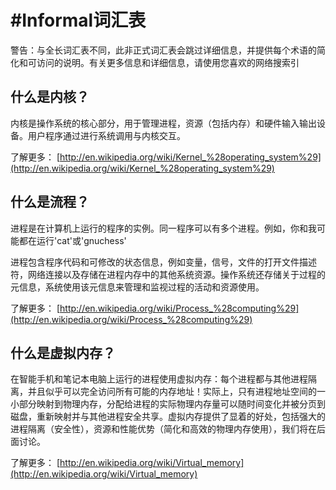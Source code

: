 # #Informal词汇表

警告：与全长词汇表不同，此非正式词汇表会跳过详细信息，并提供每个术语的简化和可访问的说明。有关更多信息和详细信息，请使用您喜欢的网络搜索引

## 什么是内核？

内核是操作系统的核心部分，用于管理进程，资源（包括内存）和硬件输入输出设备。用户程序通过进行系统调用与内核交互。

了解更多： [http://en.wikipedia.org/wiki/Kernel_%28operating_system%29](http://en.wikipedia.org/wiki/Kernel_%28operating_system%29)

## 什么是流程？

进程是在计算机上运行的程序的实例。同一程序可以有多个进程。例如，你和我可能都在运行'cat'或'gnuchess'

进程包含程序代码和可修改的状态信息，例如变量，信号，文件的打开文件描述符，网络连接以及存储在进程内存中的其他系统资源。操作系统还存储关于过程的元信息，系统使用该元信息来管理和监视过程的活动和资源使用。

了解更多： [http://en.wikipedia.org/wiki/Process_%28computing%29](http://en.wikipedia.org/wiki/Process_%28computing%29)

## 什么是虚拟内存？

在智能手机和笔记本电脑上运行的进程使用虚拟内存：每个进程都与其他进程隔离，并且似乎可以完全访问所有可能的内存地址！实际上，只有进程地址空间的一小部分映射到物理内存，分配给进程的实际物理内存量可以随时间变化并被分页到磁盘，重新映射并与其他进程安全共享。虚拟内存提供了显着的好处，包括强大的进程隔离（安全性），资源和性能优势（简化和高效的物理内存使用），我们将在后面讨论。

了解更多： [http://en.wikipedia.org/wiki/Virtual_memory](http://en.wikipedia.org/wiki/Virtual_memory)
